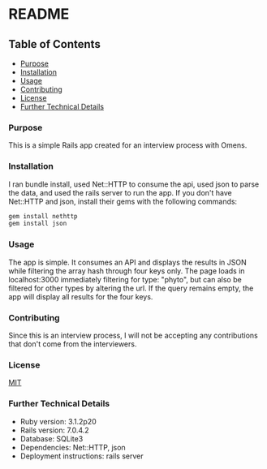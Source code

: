 # README

## Table of Contents

- [Purpose](#purpose)
- [Installation](#installation)
- [Usage](#usage)
- [Contributing](#contributing)
- [License](#license)
- [Further Technical Details](#further-technical-details)

### Purpose

This is a simple Rails app created for an interview process with Omens.

### Installation

I ran bundle install, used Net::HTTP to consume the api, used json to parse the data, and used the rails server to run the app. If you don't have Net::HTTP and json, install their gems with the following commands:

  ```bash
  gem install nethttp
  gem install json
  ```

### Usage

The app is simple. It consumes an API and displays the results in JSON while filtering the array hash through four keys only. The page loads in localhost:3000 immediately filtering for type: "phyto", but can also be filtered for other types by altering the url. If the query remains empty, the app will display all results for the four keys.

### Contributing

Since this is an interview process, I will not be accepting any contributions that don't come from the interviewers.

### License

[MIT](https://choosealicense.com/licenses/mit/)

### Further Technical Details

- Ruby version: 3.1.2p20
- Rails version: 7.0.4.2
- Database: SQLite3
- Dependencies: Net::HTTP, json
- Deployment instructions: rails server
